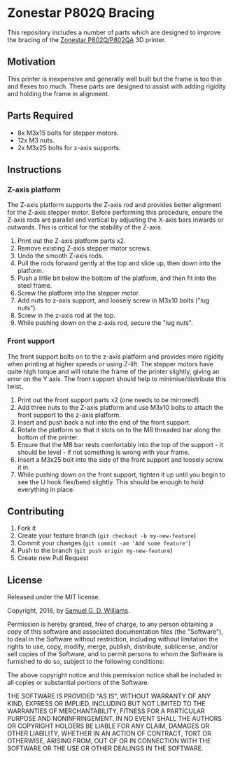 # Zonestar P802Q Bracing

This repository includes a number of parts which are designed to improve the bracing of the [Zonestar P802Q/P802QA](http://www.aliexpress.com/item/full-Metal-Reprap-Prusa-i3-3d-Printer-DIY-kit-Stainless-Steel-Easy-Installation-2-Roll-Filament/32586716087.html?spm=2114.40010308.4.2.iW3265) 3D printer.

## Motivation

This printer is inexpensive and generally well built but the frame is too thin and flexes too much. These parts are designed to assist with adding rigidity and holding the frame in alignment.

## Parts Required

- 8x M3x15 bolts for stepper motors.
- 12x M3 nuts.
- 2x M3x25 bolts for z-axis supports.

## Instructions

### Z-axis platform

The Z-axis platform supports the Z-axis rod and provides better alignment for the Z-axis stepper motor. Before performing this procedure, ensure the Z-axis rods are parallel and vertical by adjusting the X-axis bars inwards or outwards. This is critical for the stability of the Z-axis.

1. Print out the Z-axis platform parts x2.
2. Remove existing Z-axis stepper motor screws.
3. Undo the smooth Z-axis rods.
4. Pull the rods forward gently at the top and slide up, then down into the platform.
5. Push a little bit below the bottom of the platform, and then fit into the steel frame.
6. Screw the platform into the stepper motor.
7. Add nuts to z-axis support, and loosely screw in M3x10 bolts ("lug nuts").
8. Screw in the z-axis rod at the top.
9. While pushing down on the z-axis rod, secure the "lug nuts".

### Front support

The front support bolts on to the z-axis platform and provides more rigidity when printing at higher speeds or using Z-lift. The stepper motors have quite high torque and will rotate the frame of the printer slightly, giving an error on the Y axis. The front support should help to minimise/distribute this twist.

1. Print out the front support parts x2 (one needs to be mirrored!).
2. Add three nuts to the Z-axis platform and use M3x10 bolts to attach the front support to the z-axis platform.
3. Insert and push back a nut into the end of the front support.
4. Rotate the platform so that it slots on to the M8 threaded bar along the bottom of the printer.
5. Ensure that the M8 bar rests comfortably into the top of the support - it should be level - if not something is wrong with your frame.
6. Insert a M3x25 bolt into the side of the front support and loosely screw it in.
7. While pushing down on the front support, tighten it up until you begin to see the U hook flex/bend slightly. This should be enough to hold everything in place.

## Contributing

1. Fork it
2. Create your feature branch (`git checkout -b my-new-feature`)
3. Commit your changes (`git commit -am 'Add some feature'`)
4. Push to the branch (`git push origin my-new-feature`)
5. Create new Pull Request

## License

Released under the MIT license.

Copyright, 2016, by [Samuel G. D. Williams](http://www.codeotaku.com/samuel-williams).

Permission is hereby granted, free of charge, to any person obtaining a copy
of this software and associated documentation files (the "Software"), to deal
in the Software without restriction, including without limitation the rights
to use, copy, modify, merge, publish, distribute, sublicense, and/or sell
copies of the Software, and to permit persons to whom the Software is
furnished to do so, subject to the following conditions:

The above copyright notice and this permission notice shall be included in
all copies or substantial portions of the Software.

THE SOFTWARE IS PROVIDED "AS IS", WITHOUT WARRANTY OF ANY KIND, EXPRESS OR
IMPLIED, INCLUDING BUT NOT LIMITED TO THE WARRANTIES OF MERCHANTABILITY,
FITNESS FOR A PARTICULAR PURPOSE AND NONINFRINGEMENT. IN NO EVENT SHALL THE
AUTHORS OR COPYRIGHT HOLDERS BE LIABLE FOR ANY CLAIM, DAMAGES OR OTHER
LIABILITY, WHETHER IN AN ACTION OF CONTRACT, TORT OR OTHERWISE, ARISING FROM,
OUT OF OR IN CONNECTION WITH THE SOFTWARE OR THE USE OR OTHER DEALINGS IN
THE SOFTWARE.